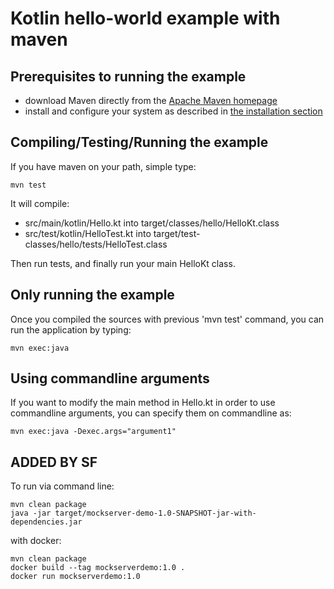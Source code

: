 # Kotlin hello-world example with maven

## Prerequisites to running the example

 * download Maven directly from the [Apache Maven homepage](http://maven.apache.org/download.html)
 * install and configure your system as described in [the installation section](http://maven.apache.org/download.html#Installation)

## Compiling/Testing/Running the example

If you have maven on your path, simple type:

	mvn test
	
It will compile:
 * src/main/kotlin/Hello.kt into target/classes/hello/HelloKt.class
 * src/test/kotlin/HelloTest.kt into target/test-classes/hello/tests/HelloTest.class

Then run tests, and finally run your main HelloKt class.

## Only running the example

Once you compiled the sources with previous 'mvn test' command, you can run the application by typing:

	mvn exec:java
	
## Using commandline arguments

If you want to modify the main method in Hello.kt in order to use commandline arguments, you can specify them on commandline as:

	mvn exec:java -Dexec.args="argument1"

## ADDED BY SF

To run via command line:

    mvn clean package
    java -jar target/mockserver-demo-1.0-SNAPSHOT-jar-with-dependencies.jar

with docker:
    
    mvn clean package
    docker build --tag mockserverdemo:1.0 .
    docker run mockserverdemo:1.0
